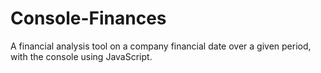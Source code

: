 # Console-Finances
A financial analysis tool on a company financial date over a given period, with the console using JavaScript.
